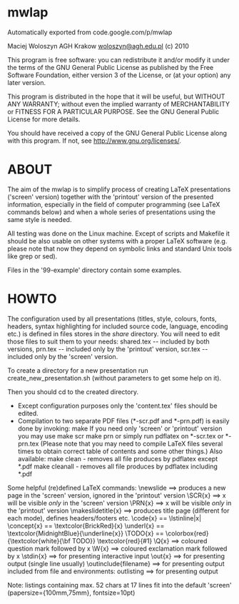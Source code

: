 # mwlap
Automatically exported from code.google.com/p/mwlap


Maciej Woloszyn AGH Krakow <woloszyn@agh.edu.pl> (c) 2010

This program is free software: you can redistribute it and/or modify
it under the terms of the GNU General Public License as published by
the Free Software Foundation, either version 3 of the License, or
(at your option) any later version.

This program is distributed in the hope that it will be useful,
but WITHOUT ANY WARRANTY; without even the implied warranty of
MERCHANTABILITY or FITNESS FOR A PARTICULAR PURPOSE.  See the
GNU General Public License for more details.

You should have received a copy of the GNU General Public License
along with this program.  If not, see <http://www.gnu.org/licenses/>.


ABOUT
=====

The aim of the mwlap is to simplify process of creating LaTeX presentations
('screen' version) together with the 'printout' version of the presented
information, especially in the field of computer programming (see LaTeX 
commands below) and when a whole series of presentations using the same style
is needed.

All testing was done on the Linux machine. Except of scripts and Makefile
it should be also usable on other systems with a proper LaTeX software
(e.g. please note that now they depend on symbolic links and standard
Unix tools like grep or sed).

Files in the '99-example' directory contain some examples.


HOWTO
=====

The configuration used by all presentations (titles, style, colours, fonts,
headers, syntax highlighting for included source code, language, encoding etc.)
is defined in files stores in the _share_ directory.
You will need to edit those files to suit them to your needs:
 shared.tex -- included by both versions,
 prn.tex -- included only by the 'printout' version,
 scr.tex -- included only by the 'screen' version.

To create a directory for a new presentation run create_new_presentation.sh
(without parameters to get some help on it).

Then you should cd to the created directory.
- Except configuration purposes only the 'content.tex' files should be edited.
- Compilation to two separate PDF files (*-scr.pdf and *-prn.pdf)
  is easily done by invoking:
    make
  If you need only 'screen' or 'printout' version you may use
    make scr
    make prn
  or simply run pdflatex on *-scr.tex or *-prn.tex
  (Please note that you may need to compile LaTeX files several times
  to obtain correct table of contents and some other things.)
  Also available:
    make clean - removes all file produces by pdflatex except *.pdf
    make cleanall - removes all file produces by pdflatex including *.pdf

Some helpful (re)defined LaTeX commands:
 \newslide ==> produces a new page in the 'screen' version, ignored in the 
               'printout' version
 \SCR{x} ==> x will be visible *only* in the 'screen' version
 \PRN{x} ==> x will be visible *only* in the 'printout' version
 \makeslidetitle{x} ==> produces title page (different for each mode), defines 
                        headers/footers etc.
 \code{x} == \lstinline|x|
 \concept{x} == \textcolor{BrickRed}{x}
 \underl{x} == \textcolor{MidnightBlue}{\underline{x}}
 \TODO{x} == \colorbox{red}{\textcolor{white}{\bf TODO}} \textcolor{red}{#1}
 \Q{x} ==> coloured question mark followed by x
 \W{x} ==> coloured exclamation mark followed by x
 \stdin{x} ==> for presenting interactive input
 \out{x} ==> for presenting output (single line usually)
 \outinclude{filename} ==> for presenting output included from file
and environments:
 outlisting ==> for presenting output

Note: listings containing max. 52 chars at 17 lines fit into the default 
'screen' (papersize={100mm,75mm}, fontsize=10pt)

